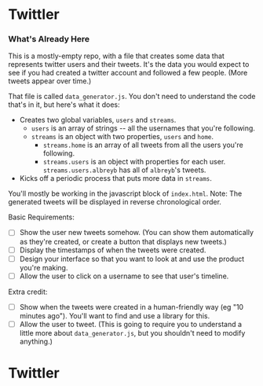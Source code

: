 # Twittler

### What's Already Here
This is a mostly-empty repo, with a file that creates some data that represents twitter users and their tweets.  It's the data you would expect to see if you had created a twitter account and followed a few people.  (More tweets appear over time.)

That file is called `data_generator.js`.  You don't need to understand the code that's in it, but here's what it does:

* Creates two global variables, `users` and `streams`.
  * `users` is an array of strings -- all the usernames that you're following.
  * `streams` is an object with two properties, `users` and `home`.
    * `streams.home` is an array of all tweets from all the users you're following.
    * `streams.users` is an object with properties for each user.  `streams.users.albreyb` has all of `albreyb`'s tweets.
* Kicks off a periodic process that puts more data in `streams`.

You'll mostly be working in the javascript block of `index.html`. Note: The generated tweets will be displayed in reverse chronological order.


Basic Requirements:

- [ ] Show the user new tweets somehow.  (You can show them automatically as they're created, or create a button that displays new tweets.)
- [ ] Display the timestamps of when the tweets were created.
- [ ] Design your interface so that you want to look at and use the product you're making.
- [ ] Allow the user to click on a username to see that user's timeline.

Extra credit:

- [ ] Show when the tweets were created in a human-friendly way (eg "10 minutes ago").  You'll want to find and use a library for this.
- [ ] Allow the user to tweet.  (This is going to require you to understand a little more about `data_generator.js`, but you shouldn't need to modify anything.)
# Twittler
